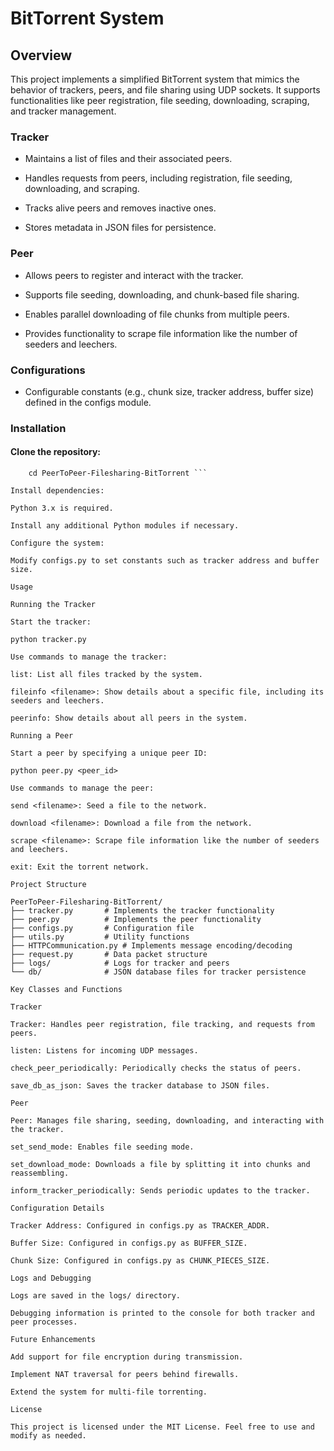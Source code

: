 # BitTorrent System

## Overview
This project implements a simplified BitTorrent system that mimics the behavior of trackers, peers, and file sharing using UDP sockets. It supports functionalities like peer registration, file seeding, downloading, scraping, and tracker management.

### Tracker

- Maintains a list of files and their associated peers.

- Handles requests from peers, including registration, file seeding, downloading, and scraping.

- Tracks alive peers and removes inactive ones.

- Stores metadata in JSON files for persistence.

### Peer

- Allows peers to register and interact with the tracker.

- Supports file seeding, downloading, and chunk-based file sharing.

- Enables parallel downloading of file chunks from multiple peers.

- Provides functionality to scrape file information like the number of seeders and leechers.

### Configurations

- Configurable constants (e.g., chunk size, tracker address, buffer size) defined in the configs module.

### Installation

#### Clone the repository:

``` git clone https://github.com/Hatcodechet/PeerToPeer-Filesharing-BitTorrent.git
    cd PeerToPeer-Filesharing-BitTorrent ```

Install dependencies:

Python 3.x is required.

Install any additional Python modules if necessary.

Configure the system:

Modify configs.py to set constants such as tracker address and buffer size.

Usage

Running the Tracker

Start the tracker:

python tracker.py

Use commands to manage the tracker:

list: List all files tracked by the system.

fileinfo <filename>: Show details about a specific file, including its seeders and leechers.

peerinfo: Show details about all peers in the system.

Running a Peer

Start a peer by specifying a unique peer ID:

python peer.py <peer_id>

Use commands to manage the peer:

send <filename>: Seed a file to the network.

download <filename>: Download a file from the network.

scrape <filename>: Scrape file information like the number of seeders and leechers.

exit: Exit the torrent network.

Project Structure

PeerToPeer-Filesharing-BitTorrent/
├── tracker.py       # Implements the tracker functionality
├── peer.py          # Implements the peer functionality
├── configs.py       # Configuration file
├── utils.py         # Utility functions
├── HTTPCommunication.py # Implements message encoding/decoding
├── request.py       # Data packet structure
├── logs/            # Logs for tracker and peers
└── db/              # JSON database files for tracker persistence

Key Classes and Functions

Tracker

Tracker: Handles peer registration, file tracking, and requests from peers.

listen: Listens for incoming UDP messages.

check_peer_periodically: Periodically checks the status of peers.

save_db_as_json: Saves the tracker database to JSON files.

Peer

Peer: Manages file sharing, seeding, downloading, and interacting with the tracker.

set_send_mode: Enables file seeding mode.

set_download_mode: Downloads a file by splitting it into chunks and reassembling.

inform_tracker_periodically: Sends periodic updates to the tracker.

Configuration Details

Tracker Address: Configured in configs.py as TRACKER_ADDR.

Buffer Size: Configured in configs.py as BUFFER_SIZE.

Chunk Size: Configured in configs.py as CHUNK_PIECES_SIZE.

Logs and Debugging

Logs are saved in the logs/ directory.

Debugging information is printed to the console for both tracker and peer processes.

Future Enhancements

Add support for file encryption during transmission.

Implement NAT traversal for peers behind firewalls.

Extend the system for multi-file torrenting.

License

This project is licensed under the MIT License. Feel free to use and modify as needed.

